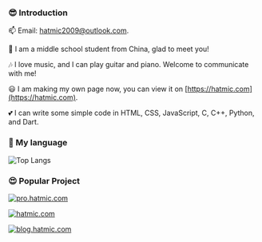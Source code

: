 ### 😎 Introduction

📫 Email: hatmic2009@outlook.com.

👀 I am a middle school student from China, glad to meet you!

🎶 I love music, and I can play guitar and piano. Welcome to communicate with me!

😃 I am making my own page now, you can view it on [https://hatmic.com](https://hatmic.com).

💕 I can write some simple code in HTML, CSS, JavaScript, C, C++, Python, and Dart.

### 💬 My language

![Top Langs](https://github-readme-stats.vercel.app/api/top-langs/?username=hatmic)

### 😍 Popular Project

[![pro.hatmic.com](https://github-readme-stats.vercel.app/api/pin/?username=hatmic&repo=pro.hatmic.com&theme=shadow_blue)](https://github.com/Hatmic/Project-pro.hatmic.com)

[![hatmic.com](https://github-readme-stats.vercel.app/api/pin/?username=hatmic&repo=hatmic.com&theme=shadow_blue)](https://github.com/Hatmic/Homepage-hatmic.com)

[![blog.hatmic.com](https://github-readme-stats.vercel.app/api/pin/?username=hatmic&repo=blog.hatmic.com&theme=shadow_blue)](https://github.com/Hatmic/blog.hatmic.com)

